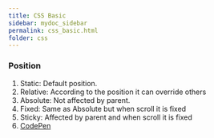 ```yaml
---
title: CSS Basic
sidebar: mydoc_sidebar
permalink: css_basic.html
folder: css
---
```


### Position
  1. Static: Default position.
  2. Relative: According to the position it can override others
  3. Absolute: Not affected by parent.
  4. Fixed: Same as Absolute but when scroll it is fixed
  5. Sticky: Affected by parent and when scroll it is fixed
  6. [CodePen](https://hackernoon.com/import-json-into-typescript-8d465beded79)
